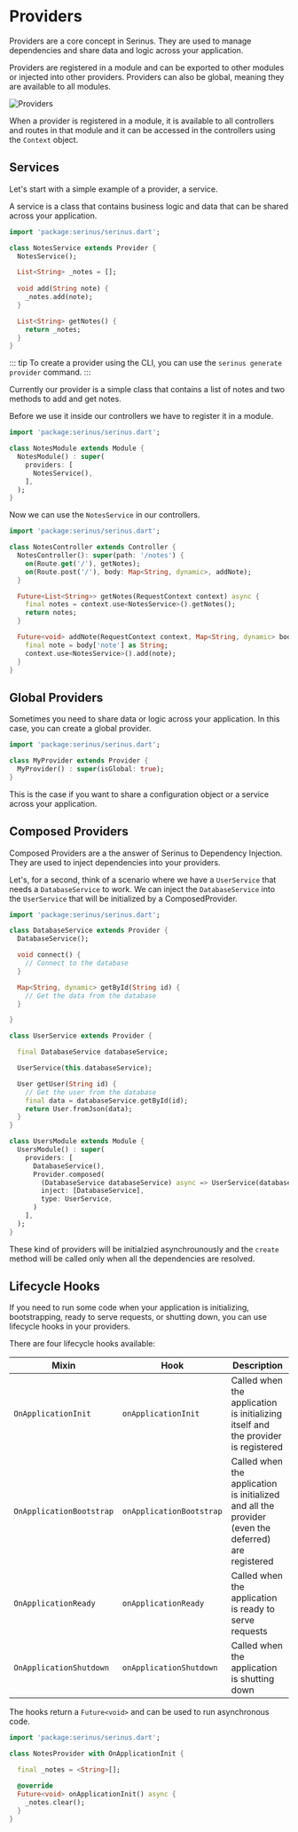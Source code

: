 # Providers

Providers are a core concept in Serinus. They are used to manage dependencies and share data and logic across your application.

Providers are registered in a module and can be exported to other modules or injected into other providers. Providers can also be global, meaning they are available to all modules.

<img src='/providers.png' alt='Providers' />

When a provider is registered in a module, it is available to all controllers and routes in that module and it can be accessed in the controllers using the `Context` object.

## Services

Let's start with a simple example of a provider, a service.

A service is a class that contains business logic and data that can be shared across your application.

```dart
import 'package:serinus/serinus.dart';

class NotesService extends Provider {
  NotesService();

  List<String> _notes = [];
  
  void add(String note) {
    _notes.add(note);
  }

  List<String> getNotes() {
    return _notes;
  }
}
```

::: tip
To create a provider using the CLI, you can use the `serinus generate provider` command.
:::

Currently our provider is a simple class that contains a list of notes and two methods to add and get notes.

Before we use it inside our controllers we have to register it in a module.

```dart
import 'package:serinus/serinus.dart';

class NotesModule extends Module {
  NotesModule() : super(
    providers: [
      NotesService(),
    ],
  );
}
```

Now we can use the `NotesService` in our controllers.

```dart
import 'package:serinus/serinus.dart';

class NotesController extends Controller {
  NotesController(): super(path: '/notes') {
    on(Route.get('/'), getNotes);
    on(Route.post('/'), body: Map<String, dynamic>, addNote);
  }

  Future<List<String>> getNotes(RequestContext context) async {
    final notes = context.use<NotesService>().getNotes();
    return notes;
  }

  Future<void> addNote(RequestContext context, Map<String, dynamic> body) async {
    final note = body['note'] as String;
    context.use<NotesService>().add(note);
  }
}
```

## Global Providers

Sometimes you need to share data or logic across your application. In this case, you can create a global provider.

```dart
import 'package:serinus/serinus.dart';

class MyProvider extends Provider {
  MyProvider() : super(isGlobal: true);
}
```

This is the case if you want to share a configuration object or a service across your application.

## Composed Providers

Composed Providers are a the answer of Serinus to Dependency Injection. They are used to inject dependencies into your providers.

Let's, for a second, think of a scenario where we have a `UserService` that needs a `DatabaseService` to work. We can inject the `DatabaseService` into the `UserService` that will be initialized by a ComposedProvider.

```dart
import 'package:serinus/serinus.dart';

class DatabaseService extends Provider {
  DatabaseService();

  void connect() {
    // Connect to the database
  }

  Map<String, dynamic> getById(String id) {
    // Get the data from the database
  }

}

class UserService extends Provider {

  final DatabaseService databaseService;

  UserService(this.databaseService);

  User getUser(String id) {
    // Get the user from the database
    final data = databaseService.getById(id);
    return User.fromJson(data);
  }
}

class UsersModule extends Module {
  UsersModule() : super(
    providers: [
      DatabaseService(),
      Provider.composed(
        (DatabaseService databaseService) async => UserService(databaseService)
        inject: [DatabaseService],
        type: UserService,
      )
    ],
  );
}
```

These kind of providers will be initialzied asynchrounously and the `create` method will be called only when all the dependencies are resolved.

## Lifecycle Hooks

If you need to run some code when your application is initializing, bootstrapping, ready to serve requests, or shutting down, you can use lifecycle hooks in your providers.

There are four lifecycle hooks available:

| Mixin | Hook                | Description                                                                 |
|-------|---------------------|-----------------------------------------------------------------------------|
| `OnApplicationInit` | `onApplicationInit` | Called when the application is initializing itself and the provider is registered   |
| `OnApplicationBootstrap` | `onApplicationBootstrap`      | Called when the application is initialized and all the provider (even the deferred) are registered |
| `OnApplicationReady` | `onApplicationReady`      | Called when the application is ready to serve requests |
| `OnApplicationShutdown` | `onApplicationShutdown`      | Called when the application is shutting down |

The hooks return a `Future<void>` and can be used to run asynchronous code.

```dart
import 'package:serinus/serinus.dart';

class NotesProvider with OnApplicationInit {

  final _notes = <String>[];

  @override
  Future<void> onApplicationInit() async {
    _notes.clear();
  }
}

```
